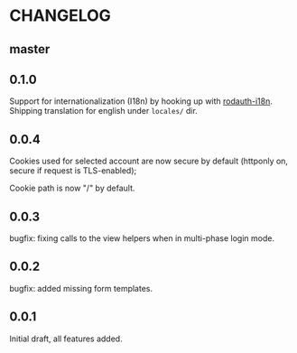# CHANGELOG

## master

## 0.1.0

Support for internationalization (I18n) by hooking up with [rodauth-i18n](https://github.com/janko/rodauth-i18n). Shipping translation for english under `locales/` dir.

## 0.0.4

Cookies used for selected account are now secure by default (httponly on, secure if request is TLS-enabled);

Cookie path is now "/" by default.

## 0.0.3

bugfix: fixing calls to the view helpers when in multi-phase login mode.

## 0.0.2

bugfix: added missing form templates.

## 0.0.1

Initial draft, all features added.
